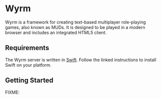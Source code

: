 # Wyrm

Wyrm is a framework for creating text-based multiplayer role-playing games, also
known as MUDs. It is designed to be played in a modern browser and includes an
integrated HTML5 client.

## Requirements

The Wyrm server is written in [Swift](https://swift.org). Follow the linked instructions
to install Swift on your platform.

## Getting Started

FIXME:
